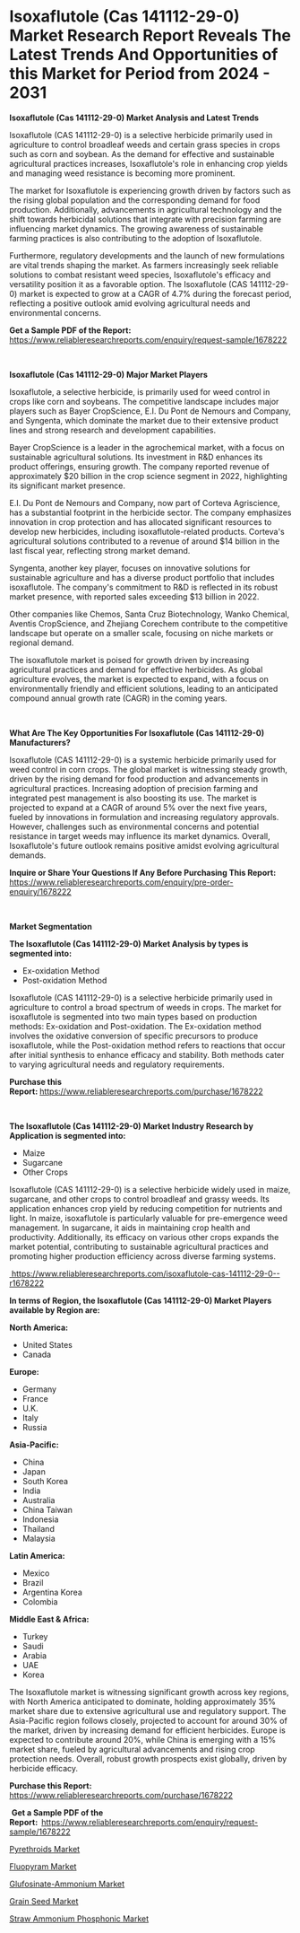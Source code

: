 <p><h1>Isoxaflutole (Cas 141112-29-0) Market Research Report Reveals The Latest Trends And Opportunities of this Market for Period from 2024 - 2031</h1></p><p><strong>Isoxaflutole (Cas 141112-29-0) Market Analysis and Latest Trends</strong></p>
<p><p>Isoxaflutole (CAS 141112-29-0) is a selective herbicide primarily used in agriculture to control broadleaf weeds and certain grass species in crops such as corn and soybean. As the demand for effective and sustainable agricultural practices increases, Isoxaflutole's role in enhancing crop yields and managing weed resistance is becoming more prominent.</p><p>The market for Isoxaflutole is experiencing growth driven by factors such as the rising global population and the corresponding demand for food production. Additionally, advancements in agricultural technology and the shift towards herbicidal solutions that integrate with precision farming are influencing market dynamics. The growing awareness of sustainable farming practices is also contributing to the adoption of Isoxaflutole.</p><p>Furthermore, regulatory developments and the launch of new formulations are vital trends shaping the market. As farmers increasingly seek reliable solutions to combat resistant weed species, Isoxaflutole's efficacy and versatility position it as a favorable option. The Isoxaflutole (CAS 141112-29-0) market is expected to grow at a CAGR of 4.7% during the forecast period, reflecting a positive outlook amid evolving agricultural needs and environmental concerns.</p></p>
<p><strong>Get a Sample PDF of the Report:&nbsp;</strong> <a href="https://www.reliableresearchreports.com/enquiry/request-sample/1678222?utm_campaign=113&utm_medium=2&utm_source=Github&utm_content=ia&utm_term=28122024&utm_id=isoxaflutole-cas-141112-29-0">https://www.reliableresearchreports.com/enquiry/request-sample/1678222</a></p>
<p>&nbsp;</p>
<p><strong>Isoxaflutole (Cas 141112-29-0) Major Market Players</strong></p>
<p><p>Isoxaflutole, a selective herbicide, is primarily used for weed control in crops like corn and soybeans. The competitive landscape includes major players such as Bayer CropScience, E.I. Du Pont de Nemours and Company, and Syngenta, which dominate the market due to their extensive product lines and strong research and development capabilities.</p><p>Bayer CropScience is a leader in the agrochemical market, with a focus on sustainable agricultural solutions. Its investment in R&D enhances its product offerings, ensuring growth. The company reported revenue of approximately $20 billion in the crop science segment in 2022, highlighting its significant market presence.</p><p>E.I. Du Pont de Nemours and Company, now part of Corteva Agriscience, has a substantial footprint in the herbicide sector. The company emphasizes innovation in crop protection and has allocated significant resources to develop new herbicides, including isoxaflutole-related products. Corteva's agricultural solutions contributed to a revenue of around $14 billion in the last fiscal year, reflecting strong market demand.</p><p>Syngenta, another key player, focuses on innovative solutions for sustainable agriculture and has a diverse product portfolio that includes isoxaflutole. The company's commitment to R&D is reflected in its robust market presence, with reported sales exceeding $13 billion in 2022.</p><p>Other companies like Chemos, Santa Cruz Biotechnology, Wanko Chemical, Aventis CropScience, and Zhejiang Corechem contribute to the competitive landscape but operate on a smaller scale, focusing on niche markets or regional demand.</p><p>The isoxaflutole market is poised for growth driven by increasing agricultural practices and demand for effective herbicides. As global agriculture evolves, the market is expected to expand, with a focus on environmentally friendly and efficient solutions, leading to an anticipated compound annual growth rate (CAGR) in the coming years.</p></p>
<p>&nbsp;</p>
<p><strong>What Are The Key Opportunities For Isoxaflutole (Cas 141112-29-0) Manufacturers?</strong></p>
<p><p>Isoxaflutole (CAS 141112-29-0) is a systemic herbicide primarily used for weed control in corn crops. The global market is witnessing steady growth, driven by the rising demand for food production and advancements in agricultural practices. Increasing adoption of precision farming and integrated pest management is also boosting its use. The market is projected to expand at a CAGR of around 5% over the next five years, fueled by innovations in formulation and increasing regulatory approvals. However, challenges such as environmental concerns and potential resistance in target weeds may influence its market dynamics. Overall, Isoxaflutole's future outlook remains positive amidst evolving agricultural demands.</p></p>
<p><strong>Inquire or Share Your Questions If Any Before Purchasing This Report:</strong> <a href="https://www.reliableresearchreports.com/enquiry/pre-order-enquiry/1678222?utm_campaign=113&utm_medium=2&utm_source=Github&utm_content=ia&utm_term=28122024&utm_id=isoxaflutole-cas-141112-29-0">https://www.reliableresearchreports.com/enquiry/pre-order-enquiry/1678222</a></p>
<p>&nbsp;</p>
<p><strong>Market Segmentation</strong></p>
<p><strong>The Isoxaflutole (Cas 141112-29-0) Market Analysis by types is segmented into:</strong></p>
<p><ul><li>Ex-oxidation Method</li><li>Post-oxidation Method</li></ul></p>
<p><p>Isoxaflutole (CAS 141112-29-0) is a selective herbicide primarily used in agriculture to control a broad spectrum of weeds in crops. The market for isoxaflutole is segmented into two main types based on production methods: Ex-oxidation and Post-oxidation. The Ex-oxidation method involves the oxidative conversion of specific precursors to produce isoxaflutole, while the Post-oxidation method refers to reactions that occur after initial synthesis to enhance efficacy and stability. Both methods cater to varying agricultural needs and regulatory requirements.</p></p>
<p><strong>Purchase this Report:&nbsp;</strong><a href="https://www.reliableresearchreports.com/purchase/1678222?utm_campaign=113&utm_medium=2&utm_source=Github&utm_content=ia&utm_term=28122024&utm_id=isoxaflutole-cas-141112-29-0">https://www.reliableresearchreports.com/purchase/1678222</a></p>
<p>&nbsp;</p>
<p><strong>The Isoxaflutole (Cas 141112-29-0) Market Industry Research by Application is segmented into:</strong></p>
<p><ul><li>Maize</li><li>Sugarcane</li><li>Other Crops</li></ul></p>
<p><p>Isoxaflutole (CAS 141112-29-0) is a selective herbicide widely used in maize, sugarcane, and other crops to control broadleaf and grassy weeds. Its application enhances crop yield by reducing competition for nutrients and light. In maize, isoxaflutole is particularly valuable for pre-emergence weed management. In sugarcane, it aids in maintaining crop health and productivity. Additionally, its efficacy on various other crops expands the market potential, contributing to sustainable agricultural practices and promoting higher production efficiency across diverse farming systems.</p></p>
<p><a href="https://www.reliableresearchreports.com/isoxaflutole-cas-141112-29-0--r1678222?utm_campaign=113&utm_medium=2&utm_source=Github&utm_content=ia&utm_term=28122024&utm_id=isoxaflutole-cas-141112-29-0">&nbsp;https://www.reliableresearchreports.com/isoxaflutole-cas-141112-29-0--r1678222</a></p>
<p><strong>In terms of Region, the Isoxaflutole (Cas 141112-29-0) Market Players available by Region are:</strong></p>
<p>
    <p> <strong> North America: </strong>
        <ul>
            <li>United States</li>
            <li>Canada</li>
        </ul>
        </p> 
    <p> <strong> Europe: </strong>
        <ul>
            <li>Germany</li>
            <li>France</li>
            <li>U.K.</li>
            <li>Italy</li>
            <li>Russia</li>
        </ul>
        </p> 
    <p> <strong> Asia-Pacific: </strong>
        <ul>
            <li>China</li>
            <li>Japan</li>
            <li>South Korea</li>
            <li>India</li>
            <li>Australia</li>
            <li>China Taiwan</li>
            <li>Indonesia</li>
            <li>Thailand</li>
            <li>Malaysia</li>
        </ul>
        </p> 
    <p> <strong> Latin America: </strong>
        <ul>
            <li>Mexico</li>
            <li>Brazil</li>
            <li>Argentina Korea</li>
            <li>Colombia</li>
        </ul>
        </p> 
    <p> <strong> Middle East & Africa: </strong>
        <ul>
            <li>Turkey</li>
            <li>Saudi</li>
            <li>Arabia</li>
            <li>UAE</li>
            <li>Korea</li>
        </ul>
    </p>
    </p>
<p><p>The Isoxaflutole market is witnessing significant growth across key regions, with North America anticipated to dominate, holding approximately 35% market share due to extensive agricultural use and regulatory support. The Asia-Pacific region follows closely, projected to account for around 30% of the market, driven by increasing demand for efficient herbicides. Europe is expected to contribute around 20%, while China is emerging with a 15% market share, fueled by agricultural advancements and rising crop protection needs. Overall, robust growth prospects exist globally, driven by herbicide efficacy.</p></p>
<p><strong>Purchase this Report: </strong><a href="https://www.reliableresearchreports.com/purchase/1678222?utm_campaign=113&utm_medium=2&utm_source=Github&utm_content=ia&utm_term=28122024&utm_id=isoxaflutole-cas-141112-29-0">https://www.reliableresearchreports.com/purchase/1678222</a></p>
<p>&nbsp;<strong>Get a Sample PDF of the Report:&nbsp;&nbsp;</strong><a href="https://www.reliableresearchreports.com/enquiry/request-sample/1678222?utm_campaign=113&utm_medium=2&utm_source=Github&utm_content=ia&utm_term=28122024&utm_id=isoxaflutole-cas-141112-29-0">https://www.reliableresearchreports.com/enquiry/request-sample/1678222</a></p>
<p><strong></strong></p>
<p><p><a href="https://github.com/LilianFaulkner65/Market-Research-Report-List-1/blob/main/pyrethroids-market.md?utm_campaign=113&utm_medium=2&utm_source=Github&utm_content=ia&utm_term=28122024&utm_id=isoxaflutole-cas-141112-29-0">Pyrethroids Market</a></p><p><a href="https://github.com/locarol73/Market-Research-Report-List-1/blob/main/fluopyram-market.md?utm_campaign=113&utm_medium=2&utm_source=Github&utm_content=ia&utm_term=28122024&utm_id=isoxaflutole-cas-141112-29-0">Fluopyram Market</a></p><p><a href="https://github.com/SamiaChowdhury801/Market-Research-Report-List-1/blob/main/glufosinate-ammonium-market.md?utm_campaign=113&utm_medium=2&utm_source=Github&utm_content=ia&utm_term=28122024&utm_id=isoxaflutole-cas-141112-29-0">Glufosinate-Ammonium Market</a></p><p><a href="https://github.com/lehumiston1971679/Market-Research-Report-List-1/blob/main/grain-seed-market.md?utm_campaign=113&utm_medium=2&utm_source=Github&utm_content=ia&utm_term=28122024&utm_id=isoxaflutole-cas-141112-29-0">Grain Seed Market</a></p><p><a href="https://github.com/rileymgdorcas/Market-Research-Report-List-1/blob/main/straw-ammonium-phosphonic-market.md?utm_campaign=113&utm_medium=2&utm_source=Github&utm_content=ia&utm_term=28122024&utm_id=isoxaflutole-cas-141112-29-0">Straw Ammonium Phosphonic Market</a></p></p>
